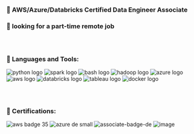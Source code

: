 ### 🥦 AWS/Azure/Databricks Certified Data Engineer Associate
### 🍉 looking for a part-time remote job 
### <br />

### 📖 Languages and Tools:

![python logo](https://user-images.githubusercontent.com/106376020/170679457-3af0a9e8-7185-4946-acac-0bdcfd70ad29.png)
![spark logo](https://user-images.githubusercontent.com/106376020/170682307-c1212436-2eb7-40f9-ae09-81c2fb834e38.png)
![bash logo](https://user-images.githubusercontent.com/106376020/170679151-8d184c7a-e38f-4545-83d8-97e673dccfd0.png)
![hadoop logo](https://user-images.githubusercontent.com/106376020/170680496-03ecbba5-b6d2-40c0-96fa-e9060e70298c.png)
![azure logo](https://user-images.githubusercontent.com/106376020/212324294-9d829141-8f3d-4a12-9745-9e781505f183.png)
![aws logo](https://user-images.githubusercontent.com/106376020/170681878-faa3a35c-6982-44bc-a81b-7cfcbcc2c135.png)
![databricks logo](https://user-images.githubusercontent.com/106376020/170682705-462b2f8b-a488-468b-906e-f968e9db5781.png)
![tableau logo](https://user-images.githubusercontent.com/106376020/170683483-fd75dac1-9948-49c1-9b25-62cf00df38fe.png)
![docker logo](https://user-images.githubusercontent.com/106376020/170683795-f0815962-8bde-45af-bd0e-c39b3b856bb2.png)
### <br />
### 🏅 Certifications:
![aws badge 35](https://github.com/user-attachments/assets/84592e30-1802-41cc-8c75-be9428b254cb)
![azure de small](https://github.com/user-attachments/assets/1e3eae2b-a50f-4945-b4f6-f95659ab1c1a)
![associate-badge-de](https://github.com/user-attachments/assets/d76bdb8d-59d3-4b56-beeb-9f7d3fc1165e)
![image](https://user-images.githubusercontent.com/106376020/212324993-81f1afd1-3899-4a4d-a229-685eb4780ab6.png)









<!--
**nontapat-s/nontapat-s** is a ✨ _special_ ✨ repository because its `README.md` (this file) appears on your GitHub profile.

Here are some ideas to get you started:

- 🔭 I’m currently working on ...
- 🌱 I’m currently learning ...
- 👯 I’m looking to collaborate on ...
- 🤔 I’m looking for help with ...
- 💬 Ask me about ...
- 📫 How to reach me: ...
- 😄 Pronouns: ...
- ⚡ Fun fact: ...
-->
